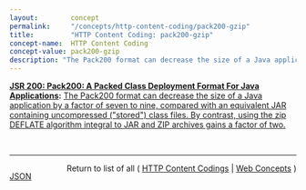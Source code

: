 ```yaml
---
layout:        concept
permalink:     "/concepts/http-content-coding/pack200-gzip"
title:         "HTTP Content Coding: pack200-gzip"
concept-name:  HTTP Content Coding
concept-value: pack200-gzip
description: "The Pack200 format can decrease the size of a Java application by a factor of seven to nine, compared with an equivalent JAR containing uncompressed (\"stored\") class files. By contrast, using the zip DEFLATE algorithm integral to JAR and ZIP archives gains a factor of two."
---
```


**[JSR 200: Pack200: A Packed Class Deployment Format For Java Applications](/specs/JCP/JSR/200 "This document specifies an archive format called &#34;Pack200&#34;. It is optimized for applications written in the Javatm programming language. Such applications are usually delivered as collections of classes, sometimes with associated resource files. This format allows any number (from one to hundreds of thousands) of Java classes to be encoded by a compressor, transmitted compactly in a single block of bytes, and decoded by a decompressor into equivalent Java class files. Because it can also represent class resources and other &#34;side files&#34;, it can serve as an alternative to the JAR archive for some deployment tasks, notably downloading Java applications."):** [The Pack200 format can decrease the size of a Java application by a factor of seven to nine, compared with an equivalent JAR containing uncompressed ("stored") class files. By contrast, using the zip DEFLATE algorithm integral to JAR and ZIP archives gains a factor of two.](http://www.jcp.org/en/jsr/detail?id=200 "Read documentation for HTTP Content Coding &#34;pack200-gzip&#34;")

<br/>
<hr/>

<p style="float : left"><a href="./pack200-gzip.json" title="JSON representing this particular Web Concept value">JSON</a></p>
<p style="text-align: right">Return to list of all ( <a href="../http-content-coding/">HTTP Content Codings</a> | <a href="../">Web Concepts</a> )</p>
